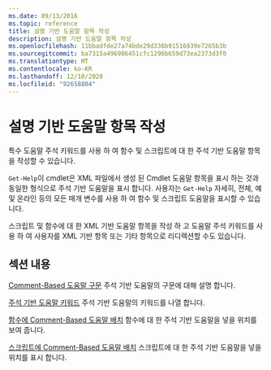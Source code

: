 ```yaml
---
ms.date: 09/13/2016
ms.topic: reference
title: 설명 기반 도움말 항목 작성
description: 설명 기반 도움말 항목 작성
ms.openlocfilehash: 11bbadfde27a74bde29d336b91516939e7265b3b
ms.sourcegitcommit: ba7315a496986451cfc1296b659d73ea2373d3f0
ms.translationtype: MT
ms.contentlocale: ko-KR
ms.lasthandoff: 12/10/2020
ms.locfileid: "92658804"
---
```

# <a name="writing-comment-based-help-topics"></a>설명 기반 도움말 항목 작성

특수 도움말 주석 키워드를 사용 하 여 함수 및 스크립트에 대 한 주석 기반 도움말 항목을 작성할 수 있습니다.

 `Get-Help`이 cmdlet은 XML 파일에서 생성 된 Cmdlet 도움말 항목을 표시 하는 것과 동일한 형식으로 주석 기반 도움말을 표시 합니다. 사용자는 `Get-Help` 자세히, 전체, 예 및 온라인 등의 모든 매개 변수를 사용 하 여 함수 및 스크립트 도움말을 표시할 수 있습니다.

 스크립트 및 함수에 대 한 XML 기반 도움말 항목을 작성 하 고 도움말 주석 키워드를 사용 하 여 사용자를 XML 기반 항목 또는 기타 항목으로 리디렉션할 수도 있습니다.

## <a name="in-this-section"></a>섹션 내용

 [Comment-Based 도움말 구문](./syntax-of-comment-based-help.md) 주석 기반 도움말의 구문에 대해 설명 합니다.

 [주석 기반 도움말 키워드](./comment-based-help-keywords.md) 주석 기반 도움말의 키워드를 나열 합니다.

 [함수에 Comment-Based 도움말 배치](./placing-comment-based-help-in-functions.md) 함수에 대 한 주석 기반 도움말을 넣을 위치를 보여 줍니다.

 [스크립트에 Comment-Based 도움말 배치](./placing-comment-based-help-in-scripts.md) 스크립트에 대 한 주석 기반 도움말을 넣을 위치를 표시 합니다.
